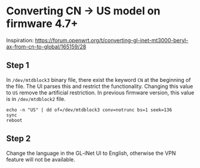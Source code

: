 # Converting CN -> US model on firmware 4.7+
Inspiration: https://forum.openwrt.org/t/converting-gl-inet-mt3000-beryl-ax-from-cn-to-global/165159/28

## Step 1
In `/dev/mtdblock3` binary file, there exist the keyword `CN` at the beginning of the file. The UI parses this and restrict the functionality. Changing this value to `US` remove the artificial restriction. In previous firmware version, this value is in `/dev/mtdblock2` file.

```
echo -n "US" | dd of=/dev/mtdblock3 conv=notrunc bs=1 seek=136
sync
reboot
```

## Step 2
Change the language in the GL-iNet UI to English, otherwise the VPN feature will not be available. 